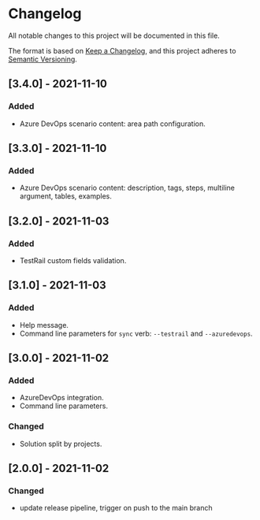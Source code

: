 # Changelog
All notable changes to this project will be documented in this file.

The format is based on [Keep a Changelog](https://keepachangelog.com/en/1.0.0/),
and this project adheres to [Semantic Versioning](https://semver.org/spec/v2.0.0.html).

## [3.4.0] - 2021-11-10
### Added
- Azure DevOps scenario content: area path configuration.

## [3.3.0] - 2021-11-10
### Added
- Azure DevOps scenario content: description, tags, steps, multiline argument, tables, examples.

## [3.2.0] - 2021-11-03
### Added
- TestRail custom fields validation.

## [3.1.0] - 2021-11-03
### Added
- Help message.
- Command line parameters for `sync` verb: `--testrail` and `--azuredevops`.

## [3.0.0] - 2021-11-02
### Added
- AzureDevOps integration.
- Command line parameters.

### Changed
- Solution split by projects.

## [2.0.0] - 2021-11-02
### Changed
- update release pipeline, trigger on push to the main branch